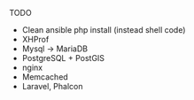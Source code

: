 TODO

* Clean ansible php install (instead shell code)
* XHProf
* Mysql -> MariaDB
* PostgreSQL + PostGIS
* nginx
* Memcached
* Laravel, Phalcon